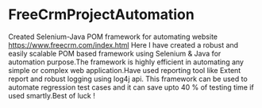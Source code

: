 # FreeCrmProjectAutomation
Created Selenium-Java POM framework for automating website https://www.freecrm.com/index.html
Here I have created a robust and easily scalable POM based framework using Selenium & Java for automation purpose.The framework is highly efficient in automating any simple or complex web application.Have used reporting tool like Extent report and robust logging using log4j api. This framework can be used to automate regression test cases and it can save upto 40 % of testing time if used smartly.Best of luck !

